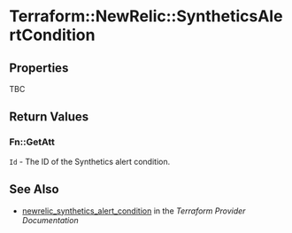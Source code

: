 # Terraform::NewRelic::SyntheticsAlertCondition



## Properties

TBC

## Return Values

### Fn::GetAtt

`Id` - The ID of the Synthetics alert condition.

## See Also

* [newrelic_synthetics_alert_condition](https://www.terraform.io/docs/providers/newrelic/r/synthetics_alert_condition.html) in the _Terraform Provider Documentation_